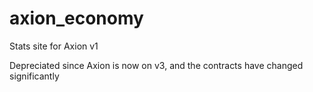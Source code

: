 # axion_economy
Stats site for Axion v1

Depreciated since Axion is now on v3, and the contracts have changed significantly
